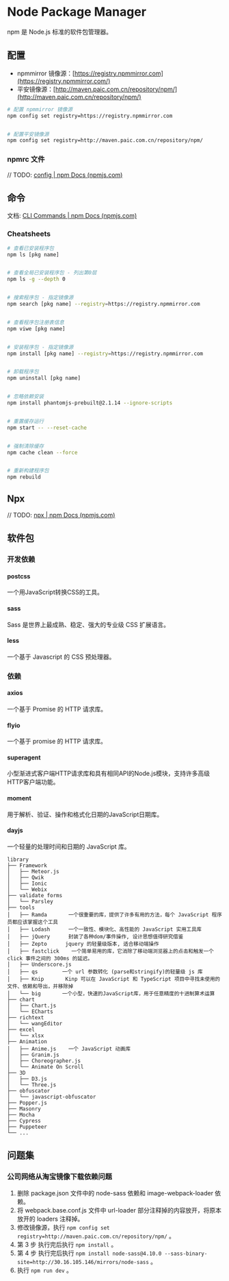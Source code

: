 # Node Package Manager


npm 是 Node.js 标准的软件包管理器。


## 配置


- npmmirror 镜像源：[https://registry.npmmirror.com](https://registry.npmmirror.com/)
- 平安镜像源：[http://maven.paic.com.cn/repository/npm/](http://maven.paic.com.cn/repository/npm/)


```bash
# 配置 npmmirror 镜像源
npm config set registry=https://registry.npmmirror.com


# 配置平安镜像源
npm config set registry=http://maven.paic.com.cn/repository/npm/


```


### npmrc 文件


// TODO: [config | npm Docs (npmjs.com)](https://docs.npmjs.com/cli/v9/using-npm/config#npmrc-files)


## 命令


文档: [CLI Commands | npm Docs (npmjs.com)](https://docs.npmjs.com/cli/v9/commands)


### Cheatsheets


```bash
# 查看已安装程序包
npm ls [pkg name]


# 查看全局已安装程序包 - 列出第0层
npm ls -g --depth 0


# 搜索程序包 - 指定镜像源
npm search [pkg name] --registry=https://registry.npmmirror.com


# 查看程序包注册表信息
npm viwe [pkg name]


# 安装程序包 - 指定镜像源
npm install [pkg name] --registry=https://registry.npmmirror.com


# 卸载程序包
npm uninstall [pkg name]


# 忽略依赖安装
npm install phantomjs-prebuilt@2.1.14 --ignore-scripts


# 重置缓存运行
npm start -- --reset-cache


# 强制清除缓存
npm cache clean --force


# 重新构建程序包
npm rebuild
```


## Npx


// TODO: [npx | npm Docs (npmjs.com)](https://docs.npmjs.com/cli/v9/commands/npx)


## 软件包


### 开发依赖


#### postcss


一个用JavaScript转换CSS的工具。


#### sass


Sass 是世界上最成熟、稳定、强大的专业级 CSS 扩展语言。


#### less


一个基于 Javascript 的 CSS 预处理器。



### 依赖


#### axios


一个基于 Promise 的 HTTP 请求库。


#### flyio


一个基于 promise 的 HTTP 请求库。


#### superagent


小型渐进式客户端HTTP请求库和具有相同API的Node.js模块，支持许多高级HTTP客户端功能。


#### moment


用于解析、验证、操作和格式化日期的JavaScript日期库。


#### dayjs


一个轻量的处理时间和日期的 JavaScript 库。


```
library
├── Framework
│   ├── Meteor.js
│   ├── Qwik
│   ├── Ionic
│   └── Webix
├── validate forms
│   └── Parsley
├── tools
│   ├── Ramda       一个很重要的库，提供了许多有用的方法，每个 JavaScript 程序员都应该掌握这个工具
│   ├── Lodash      一个一致性、模块化、高性能的 JavaScript 实用工具库
│   ├── jQuery      封装了各种dom/事件操作, 设计思想值得研究借鉴
│   ├── Zepto      jquery 的轻量级版本, 适合移动端操作
│   ├── fastclick    一个简单易用的库，它消除了移动端浏览器上的点击和触发一个 click 事件之间的 300ms 的延迟。
│   ├── Underscore.js
│   ├── qs        一个 url 参数转化 (parse和stringify)的轻量级 js 库
│   ├── Knip       Kinp 可以在 JavaScript 和 TypeScript 项目中寻找未使用的文件、依赖和导出，并移除掉
│   └── big       一个小型，快速的JavaScript库，用于任意精度的十进制算术运算
├── chart
│   ├── Chart.js
│   └── ECharts
├── richtext
│   └── wangEditor
├── excel
│   └── xlsx
├── Animation
│   ├── Anime.js    一个 JavaScript 动画库
│   ├── Granim.js
│   ├── Choreographer.js
│   └── Animate On Scroll
├── 3D
│   ├── D3.js
│   └── Three.js
├── obfuscator
│   └── javascript-obfuscator
├── Popper.js
├── Masonry
├── Mocha
├── Cypress
├── Puppeteer
└── ...
```


## 问题集


### 公司网络从淘宝镜像下载依赖问题


1. 删除 package.json 文件中的 node-sass 依赖和 image-webpack-loader 依赖。
2. 将 webpack.base.conf.js 文件中 url-loader 部分注释掉的内容放开，将原本放开的 loaders 注释掉。
3. 修改镜像源，执行 `npm config set registry=http://maven.paic.com.cn/repository/npm/` 。
4. 第 3 步 执行完后执行 `npm install` 。
5. 第 4 步 执行完后执行 `npm install node-sass@4.10.0 --sass-binary-site=http://30.16.105.146/mirrors/node-sass` 。
6. 执行 `npm run dev` 。

